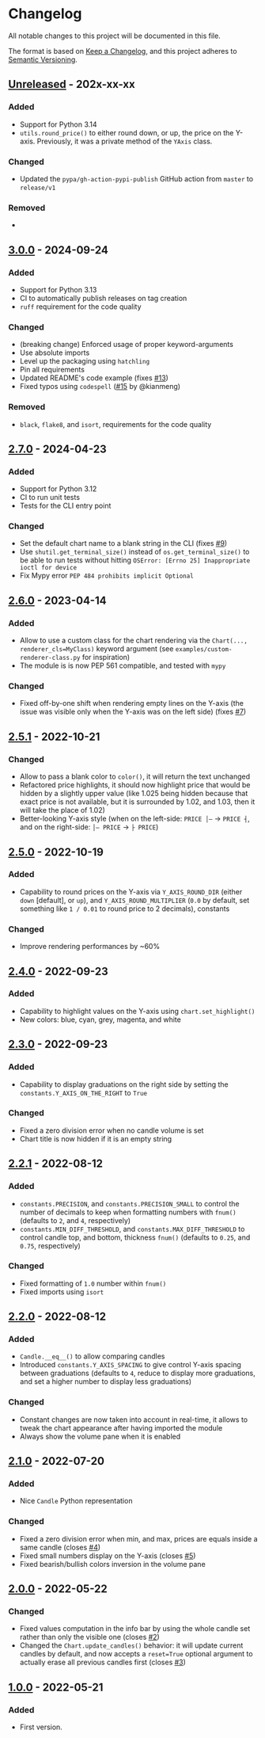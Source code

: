 # Changelog

All notable changes to this project will be documented in this file.

The format is based on [Keep a Changelog](https://keepachangelog.com/en/1.0.0/),
and this project adheres to [Semantic Versioning](https://semver.org/spec/v2.0.0.html).


## [Unreleased] - 202x-xx-xx

### Added
- Support for Python 3.14
- `utils.round_price()` to either round down, or up, the price on the Y-axis. Previously, it was a private method of the `YAxis` class.

### Changed
- Updated the `pypa/gh-action-pypi-publish` GitHub action from `master` to `release/v1`

### Removed
-

## [3.0.0] - 2024-09-24

### Added
- Support for Python 3.13
- CI to automatically publish releases on tag creation
- `ruff` requirement for the code quality

### Changed
- (breaking change) Enforced usage of proper keyword-arguments
- Use absolute imports
- Level up the packaging using `hatchling`
- Pin all requirements
- Updated README's code example (fixes [#13])
- Fixed typos using `codespell` ([#15] by @kianmeng)

### Removed
- `black`, `flake8`, and `isort`, requirements for the code quality

## [2.7.0] - 2024-04-23

### Added
- Support for Python 3.12
- CI to run unit tests
- Tests for the CLI entry point

### Changed
- Set the default chart name to a blank string in the CLI (fixes [#9])
- Use `shutil.get_terminal_size()` instead of `os.get_terminal_size()` to be able to run tests without hitting `OSError: [Errno 25] Inappropriate ioctl for device`
- Fix Mypy error `PEP 484 prohibits implicit Optional`

## [2.6.0] - 2023-04-14

### Added
- Allow to use a custom class for the chart rendering via the `Chart(..., renderer_cls=MyClass)` keyword argument (see `examples/custom-renderer-class.py` for inspiration)
- The module is is now PEP 561 compatible, and tested with `mypy`

### Changed
- Fixed off-by-one shift when rendering empty lines on the Y-axis (the issue was visible only when the Y-axis was on the left side) (fixes [#7])

## [2.5.1] - 2022-10-21

### Changed
- Allow to pass a blank color to `color()`, it will return the text unchanged
- Refactored price highlights, it should now highlight price that would be hidden by a slightly upper value (like 1.025 being hidden because that exact price is not available, but it is surrounded by 1.02, and 1.03, then it will take the place of 1.02)
- Better-looking Y-axis style (when on the left-side: `PRICE │―` → `PRICE ┤`, and on the right-side: `│― PRICE` → `├ PRICE`)

## [2.5.0] - 2022-10-19

### Added
- Capability to round prices on the Y-axis via `Y_AXIS_ROUND_DIR` (either `down` [default], or `up`), and `Y_AXIS_ROUND_MULTIPLIER` (`0.0` by default, set something like `1 / 0.01` to round price to 2 decimals), constants

### Changed
- Improve rendering performances by ~60%

## [2.4.0] - 2022-09-23

### Added
- Capability to highlight values on the Y-axis using `chart.set_highlight()`
- New colors: blue, cyan, grey, magenta, and white

## [2.3.0] - 2022-09-23

### Added
- Capability to display graduations on the right side by setting the `constants.Y_AXIS_ON_THE_RIGHT` to `True`

### Changed
- Fixed a zero division error when no candle volume is set
- Chart title is now hidden if it is an empty string

## [2.2.1] - 2022-08-12

### Added
- `constants.PRECISION`, and `constants.PRECISION_SMALL` to control the number of decimals to keep when formatting numbers with `fnum()` (defaults to `2`, and `4`, respectively)
- `constants.MIN_DIFF_THRESHOLD`, and `constants.MAX_DIFF_THRESHOLD` to control candle top, and bottom, thickness `fnum()` (defaults to `0.25`, and `0.75`, respectively)

### Changed
- Fixed formatting of `1.0` number within `fnum()`
- Fixed imports using `isort`

## [2.2.0] - 2022-08-12

### Added
- `Candle.__eq__()` to allow comparing candles
- Introduced `constants.Y_AXIS_SPACING` to give control Y-axis spacing between graduations (defaults to `4`, reduce to display more graduations, and set a higher number to display less graduations)

### Changed
- Constant changes are now taken into account in real-time, it allows to tweak the chart appearance after having imported the module
- Always show the volume pane when it is enabled

## [2.1.0] - 2022-07-20

### Added
- Nice `Candle` Python representation

### Changed
- Fixed a zero division error when min, and max, prices are equals inside a same candle (closes [#4])
- Fixed small numbers display on the Y-axis (closes [#5])
- Fixed bearish/bullish colors inversion in the volume pane

## [2.0.0] - 2022-05-22

### Changed
- Fixed values computation in the info bar by using the whole candle set rather than only the visible one (closes [#2])
- Changed the `Chart.update_candles()` behavior: it will update current candles by default, and now accepts a `reset=True` optional argument to actually erase all previous candles first (closes [#3])

## [1.0.0] - 2022-05-21

### Added
- First version.


[Unreleased]: https://github.com/BoboTiG/py-candlestick-chart/compare/v3.0.0...HEAD
[3.0.0]: https://github.com/BoboTiG/py-candlestick-chart/tree/v3.0.0
[2.7.0]: https://github.com/BoboTiG/py-candlestick-chart/tree/v2.7.0
[2.6.0]: https://github.com/BoboTiG/py-candlestick-chart/tree/v2.6.0
[2.5.1]: https://github.com/BoboTiG/py-candlestick-chart/tree/v2.5.1
[2.5.0]: https://github.com/BoboTiG/py-candlestick-chart/tree/v2.5.0
[2.4.0]: https://github.com/BoboTiG/py-candlestick-chart/tree/v2.4.0
[2.3.0]: https://github.com/BoboTiG/py-candlestick-chart/tree/v2.3.0
[2.2.1]: https://github.com/BoboTiG/py-candlestick-chart/tree/v2.2.1
[2.2.0]: https://github.com/BoboTiG/py-candlestick-chart/tree/v2.2.0
[2.1.0]: https://github.com/BoboTiG/py-candlestick-chart/tree/v2.1.0
[2.0.0]: https://github.com/BoboTiG/py-candlestick-chart/tree/v2.0.0
[1.0.0]: https://github.com/BoboTiG/py-candlestick-chart/tree/v1.0.0

[#2]: https://github.com/BoboTiG/py-candlestick-chart/issues/2
[#3]: https://github.com/BoboTiG/py-candlestick-chart/issues/3
[#4]: https://github.com/BoboTiG/py-candlestick-chart/issues/4
[#5]: https://github.com/BoboTiG/py-candlestick-chart/issues/5
[#7]: https://github.com/BoboTiG/py-candlestick-chart/issues/7
[#9]: https://github.com/BoboTiG/py-candlestick-chart/issues/9
[#13]: https://github.com/BoboTiG/py-candlestick-chart/issues/13
[#15]: https://github.com/BoboTiG/py-candlestick-chart/pull/15
